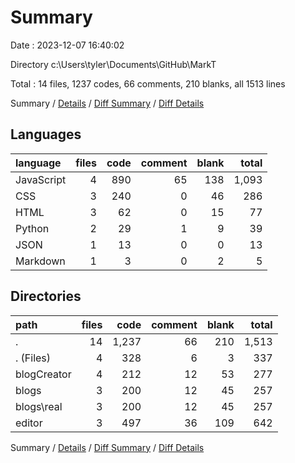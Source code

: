 # Summary

Date : 2023-12-07 16:40:02

Directory c:\\Users\\tyler\\Documents\\GitHub\\MarkT

Total : 14 files,  1237 codes, 66 comments, 210 blanks, all 1513 lines

Summary / [Details](details.md) / [Diff Summary](diff.md) / [Diff Details](diff-details.md)

## Languages
| language | files | code | comment | blank | total |
| :--- | ---: | ---: | ---: | ---: | ---: |
| JavaScript | 4 | 890 | 65 | 138 | 1,093 |
| CSS | 3 | 240 | 0 | 46 | 286 |
| HTML | 3 | 62 | 0 | 15 | 77 |
| Python | 2 | 29 | 1 | 9 | 39 |
| JSON | 1 | 13 | 0 | 0 | 13 |
| Markdown | 1 | 3 | 0 | 2 | 5 |

## Directories
| path | files | code | comment | blank | total |
| :--- | ---: | ---: | ---: | ---: | ---: |
| . | 14 | 1,237 | 66 | 210 | 1,513 |
| . (Files) | 4 | 328 | 6 | 3 | 337 |
| blogCreator | 4 | 212 | 12 | 53 | 277 |
| blogs | 3 | 200 | 12 | 45 | 257 |
| blogs\\real | 3 | 200 | 12 | 45 | 257 |
| editor | 3 | 497 | 36 | 109 | 642 |

Summary / [Details](details.md) / [Diff Summary](diff.md) / [Diff Details](diff-details.md)